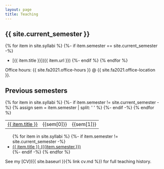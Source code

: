```yaml
---
layout: page
title: Teaching
---
```


## {{ site.current_semester }}

{% for item in site.syllabi %}
    {%- if item.semester == site.current_semester -%}
* [{{ item.title }}]({{ item.url }})
    {%- endif %}
{% endfor %}

Office hours: {{ site.fa2021.office-hours }} @ {{ site.fa2021.office-location }}.

## Previous semesters

<table>
<tr>
{% for item in site.syllabi %}
    {%- if item.semester != site.current_semester -%}
    {% assign sem = item.semester | split: ' ' %}
<td><a href="{{ item.url }}">{{ item.title }}</td> <td>{{sem[0]}}</td> <td>{{sem[1]}}</td>
    {%- endif -%}
{% endfor %}
</tr>
</table>

<ul>
{% for item in site.syllabi %}
    {%- if item.semester != site.current_semester -%}
<li><a href="{{ item.url }}">{{ item.title }} ({{item.semester.}})</a></li>
    {%- endif -%}
{% endfor %}
</ul>

See my [CV]({{ site.baseurl }}{% link cv.md %}) for full teaching history. 



